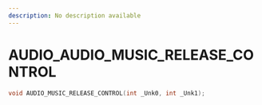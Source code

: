 ```yaml
---
description: No description available 
---
```


# AUDIO\_AUDIO_MUSIC_RELEASE_CONTROL

```cpp
void AUDIO_MUSIC_RELEASE_CONTROL(int _Unk0, int _Unk1);
```